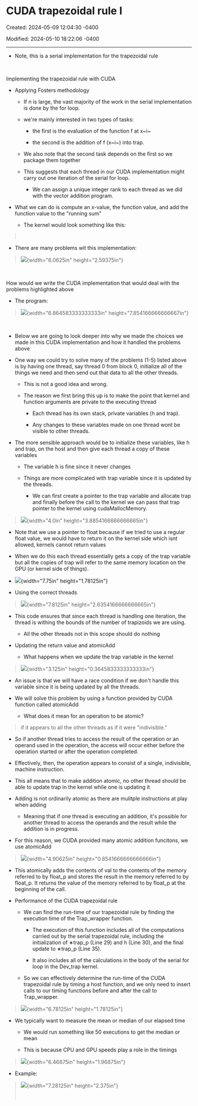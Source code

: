 # CUDA trapezoidal rule I

Created: 2024-05-09 12:04:30 -0400

Modified: 2024-05-10 18:22:06 -0400

---

-   Note, this is a serial implementation for the trapezoidal rule

 

Implementing the trapezoidal rule with CUDA

-   Applying Fosters methodology

    -   If n is large, the vast majority of the work in the serial implementation is done by the for loop.

    -   we're mainly interested in two types of tasks:

        -   the first is the evaluation of the function f at x~i~

        -   the second is the addition of f (x~i~) into trap.

    -   We also note that the second task depends on the first so we package them together

    -   This suggests that each thread in our CUDA implementation might carry out one iteration of the serial for loop.

        -   We can assign a unique integer rank to each thread as we did with the vector addition program.

-   What we can do is compute an x-value, the function value, and add the function value to the "running sum"

    -   The kernel would look something like this:

>  

-   There are many problems wit this implementation:

> ![](media/CUDA-trapezoidal-rule-I-image2.png){width="6.0625in" height="2.59375in"}

 

How would we write the CUDA implementation that would deal with the problems highlighted above

-   The program:

> ![](media/CUDA-trapezoidal-rule-I-image3.png){width="6.864583333333333in" height="7.854166666666667in"}

 

-   Below we are going to look deeper into why we made the choices we made in this CUDA implementation and how it handled the problems above

-   One way we could try to solve many of the problems (1-5) listed above is by having one thread, say thread 0 from block 0, initialize all of the things we need and then send out that data to all the other threads.

    -   This is not a good idea and wrong.

    -   The reason we first bring this up is to make the point that kernel and function arguments are private to the executing thread

        -   Each thread has its own stack, private variables (h and trap).

        -   Any changes to these variables made on one thread wont be visible to other threads.

-   The more sensible approach would be to initialize these variables, like h and trap, on the host and then give each thread a copy of these variables

    -   The variable h is fine since it never changes

    -   Things are more complicated with trap variable since it is updated by the threads.

        -   We can first create a pointer to the trap variable and allocate trap and finally before the call to the kernel we can pass that trap pointer to the kernel using cudaMallocMemory.

> ![](media/CUDA-trapezoidal-rule-I-image4.png){width="4.0in" height="3.8854166666666665in"}

-   Note that we use a pointer to float because if we tried to use a regular float value, we would have to return it on the kernel side which isnt allowed, kernels cannot return values

<!-- -->

-   When we do this each thread essentially gets a copy of the trap variable but all the copies of trap will refer to the same memory location on the GPU (or kernel side of things).

<!-- -->

-   ![](media/CUDA-trapezoidal-rule-I-image5.png){width="7.75in" height="1.78125in"}

-   Using the correct threads

> ![](media/CUDA-trapezoidal-rule-I-image6.png){width="7.8125in" height="2.6354166666666665in"}

-   This code ensures that since each thread is handling one iteration, the thread is withing the bounds of the number of trapizoids we are using.

    -   All the other threads not in this scope should do nothing

<!-- -->

-   Updating the return value and atomicAdd

    -   What happens when we update the trap variable in the kernel

> ![](media/CUDA-trapezoidal-rule-I-image7.png){width="3.125in" height="0.3645833333333333in"}

-   An issue is that we will have a race condition if we don't handle this variable since it is being updated by all the threads.

-   We will solve this problem by using a function provided by CUDA function called atomicAdd

    -   What does it mean for an operation to be atomic?

> if it appears to all the other threads as if it were "indivisible."

-   So if another thread tries to access the result of the operation or an operand used in the operation, the access will occur either before the operation started or after the operation completed.

-   Effectively, then, the operation appears to consist of a single, indivisible, machine instruction.

-   This all means that to make addition atomic, no other thread should be able to update trap in the kernel while one is updating it

<!-- -->

-   Adding is not ordinarily atomic as there are mulitple instructions at play when adding

    -   Meaning that if one thread is executing an addition, it's possible for another thread to access the operands and the result while the addition is in progress.

-   For this reason, we CUDA provided many atomic addition funcitons, we use atomicAdd

> ![](media/CUDA-trapezoidal-rule-I-image8.png){width="4.90625in" height="0.8541666666666666in"}

-   This atomically adds the contents of val to the contents of the memory referred to by float_p and stores the result in the memory referred to by float_p. It returns the value of the memory referred to by float_p at the beginning of the call.

<!-- -->

-   Performance of the CUDA trapezoidal rule

    -   We can find the run-time of our trapezoidal rule by finding the execution time of the Trap_wrapper function.

        -   The execution of this function includes all of the computations carried out by the serial trapezoidal rule, including the initialization of ∗trap_p (Line 29) and h (Line 30), and the final update to ∗trap_p (Line 35).

        -   It also includes all of the calculations in the body of the serial for loop in the Dev_trap kernel.

    -   So we can effectively determine the run-time of the CUDA trapezoidal rule by timing a host function, and we only need to insert calls to our timing functions before and after the call to Trap_wrapper.

> ![](media/CUDA-trapezoidal-rule-I-image9.png){width="6.78125in" height="1.78125in"}

-   We typically want to measure the mean or median of our elapsed time

    -   We would run something like 50 executions to get the median or mean

    -   This is because CPU and GPU speeds play a role in the timings

> ![](media/CUDA-trapezoidal-rule-I-image10.png){width="6.46875in" height="1.96875in"}

-   Example:

> ![](media/CUDA-trapezoidal-rule-I-image11.png){width="7.28125in" height="2.375in"}
>
>  











